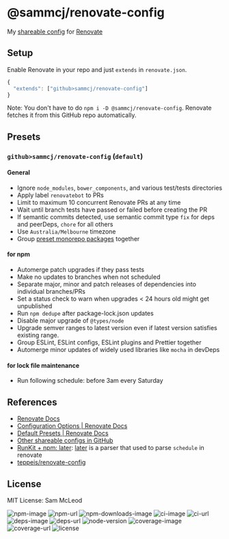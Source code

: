 # @sammcj/renovate-config

My [shareable config](https://renovatebot.com/docs/config-presets/) for [Renovate](https://renovatebot.com)

## Setup

Enable Renovate in your repo and just `extends` in `renovate.json`.

```js
{
  "extends": ["github>sammcj/renovate-config"]
}
```

Note: You don't have to do `npm i -D @sammcj/renovate-config`.
Renovate fetches it from this GitHub repo automatically.

## Presets

### `github>sammcj/renovate-config` (`default`)

#### General

- Ignore `node_modules`, `bower_components`, and various test/tests directories
- Apply label `renovatebot` to PRs
- Limit to maximum 10 concurrent Renovate PRs at any time
- Wait until branch tests have passed or failed before creating the PR
- If semantic commits detected, use semantic commit type `fix` for deps and peerDeps, `chore` for all others
- Use `Australia/Melbourne` timezone
- Group [preset monorepo packages](https://renovatebot.com/docs/presets-monorepo/) together

#### for npm

- Automerge patch upgrades if they pass tests
- Make no updates to branches when not scheduled
- Separate major, minor and patch releases of dependencies into individual branches/PRs
- Set a status check to warn when upgrades < 24 hours old might get unpublished
- Run `npm dedupe` after package-lock.json updates
- Disable major upgrade of `@types/node`
- Upgrade semver ranges to latest version even if latest version satisfies existing range.
- Group ESLint, ESLint configs, ESLint plugins and Prettier together
- Automerge minor updates of widely used libraries like `mocha` in devDeps

#### for lock file maintenance

- Run following schedule: before 3am every Saturday

## References

- [Renovate Docs](https://renovatebot.com/docs/)
- [Configuration Options \| Renovate Docs](https://renovatebot.com/docs/configuration-options/)
- [Default Presets \| Renovate Docs](https://renovatebot.com/docs/presets-default/)
- [Other shareable configs in GitHub](https://github.com/search?o=desc&q=%22renovate-config%22&s=stars&type=Repositories&utf8=%E2%9C%93)
- [RunKit \+ npm: later](https://npm.runkit.com/later): [later](https://www.npmjs.com/package/later) is a parser that used to parse `schedule` in renovate
- [teppeis/renovate-config](https://github.com/teppeis/renovate-config)

## License

MIT License: Sam McLeod

![npm-image](https://img.shields.io/npm/v/@sammcj/renovate-config.svg)
![npm-url](https://npmjs.org/package/@sammcj/renovate-config)
![npm-downloads-image](https://img.shields.io/npm/dm/@sammcj/renovate-config.svg)
![ci-image](https://github.com/sammcj/renovate-config/workflows/ci/badge.svg)
![ci-url](https://github.com/sammcj/renovate-config/actions?query=workflow%3Aci)
![deps-image](https://img.shields.io/david/sammcj/renovate-config.svg)
![deps-url](https://david-dm.org/sammcj/renovate-config)
![node-version](https://img.shields.io/badge/Node.js%20support-v6,v8,v9-brightgreen.svg)
![coverage-image](https://img.shields.io/coveralls/sammcj/renovate-config/main.svg)
![coverage-url](https://coveralls.io/github/sammcj/renovate-config?branch=main)
![license](https://img.shields.io/npm/l/@sammcj/renovate-config.svg)
